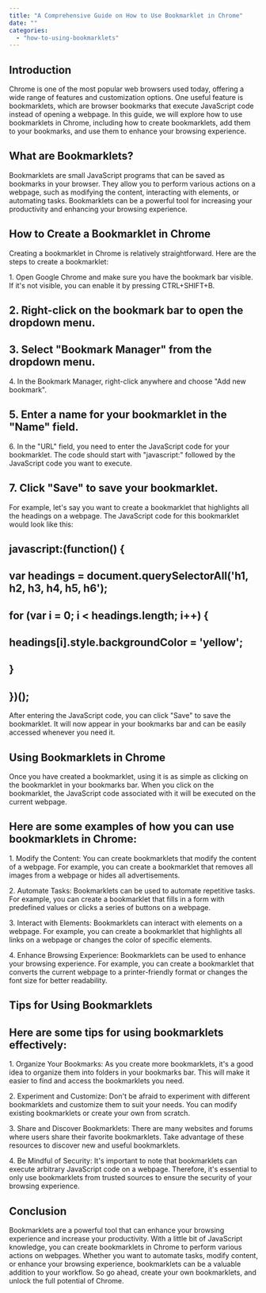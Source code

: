 ```yaml
---
title: "A Comprehensive Guide on How to Use Bookmarklet in Chrome"
date: ""
categories: 
  - "how-to-using-bookmarklets"
---
```


## Introduction

Chrome is one of the most popular web browsers used today, offering a wide range of features and customization options. One useful feature is bookmarklets, which are browser bookmarks that execute JavaScript code instead of opening a webpage. In this guide, we will explore how to use bookmarklets in Chrome, including how to create bookmarklets, add them to your bookmarks, and use them to enhance your browsing experience.

## What are Bookmarklets?

Bookmarklets are small JavaScript programs that can be saved as bookmarks in your browser. They allow you to perform various actions on a webpage, such as modifying the content, interacting with elements, or automating tasks. Bookmarklets can be a powerful tool for increasing your productivity and enhancing your browsing experience.

## How to Create a Bookmarklet in Chrome

Creating a bookmarklet in Chrome is relatively straightforward. Here are the steps to create a bookmarklet:

1\. Open Google Chrome and make sure you have the bookmark bar visible. If it's not visible, you can enable it by pressing CTRL+SHIFT+B.

## 2\. Right-click on the bookmark bar to open the dropdown menu.

## 3\. Select "Bookmark Manager" from the dropdown menu.

4\. In the Bookmark Manager, right-click anywhere and choose "Add new bookmark".

## 5\. Enter a name for your bookmarklet in the "Name" field.

6\. In the "URL" field, you need to enter the JavaScript code for your bookmarklet. The code should start with "javascript:" followed by the JavaScript code you want to execute.

## 7\. Click "Save" to save your bookmarklet.

For example, let's say you want to create a bookmarklet that highlights all the headings on a webpage. The JavaScript code for this bookmarklet would look like this:

## javascript:(function() {

## var headings = document.querySelectorAll('h1, h2, h3, h4, h5, h6');

## for (var i = 0; i < headings.length; i++) {

## headings\[i\].style.backgroundColor = 'yellow';

## }

## })();

After entering the JavaScript code, you can click "Save" to save the bookmarklet. It will now appear in your bookmarks bar and can be easily accessed whenever you need it.

## Using Bookmarklets in Chrome

Once you have created a bookmarklet, using it is as simple as clicking on the bookmarklet in your bookmarks bar. When you click on the bookmarklet, the JavaScript code associated with it will be executed on the current webpage.

## Here are some examples of how you can use bookmarklets in Chrome:

1\. Modify the Content: You can create bookmarklets that modify the content of a webpage. For example, you can create a bookmarklet that removes all images from a webpage or hides all advertisements.

2\. Automate Tasks: Bookmarklets can be used to automate repetitive tasks. For example, you can create a bookmarklet that fills in a form with predefined values or clicks a series of buttons on a webpage.

3\. Interact with Elements: Bookmarklets can interact with elements on a webpage. For example, you can create a bookmarklet that highlights all links on a webpage or changes the color of specific elements.

4\. Enhance Browsing Experience: Bookmarklets can be used to enhance your browsing experience. For example, you can create a bookmarklet that converts the current webpage to a printer-friendly format or changes the font size for better readability.

## Tips for Using Bookmarklets

## Here are some tips for using bookmarklets effectively:

1\. Organize Your Bookmarks: As you create more bookmarklets, it's a good idea to organize them into folders in your bookmarks bar. This will make it easier to find and access the bookmarklets you need.

2\. Experiment and Customize: Don't be afraid to experiment with different bookmarklets and customize them to suit your needs. You can modify existing bookmarklets or create your own from scratch.

3\. Share and Discover Bookmarklets: There are many websites and forums where users share their favorite bookmarklets. Take advantage of these resources to discover new and useful bookmarklets.

4\. Be Mindful of Security: It's important to note that bookmarklets can execute arbitrary JavaScript code on a webpage. Therefore, it's essential to only use bookmarklets from trusted sources to ensure the security of your browsing experience.

## Conclusion

Bookmarklets are a powerful tool that can enhance your browsing experience and increase your productivity. With a little bit of JavaScript knowledge, you can create bookmarklets in Chrome to perform various actions on webpages. Whether you want to automate tasks, modify content, or enhance your browsing experience, bookmarklets can be a valuable addition to your workflow. So go ahead, create your own bookmarklets, and unlock the full potential of Chrome.
